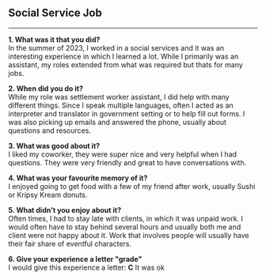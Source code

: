 ## Social Service Job
<hr />

**1. What was it that you did?**
<br />
In the summer of 2023, I worked in a social services and it was an interesting experience in which I learned a lot. While I primarily was an assistant, my roles extended from what was required but thats for many jobs.

**2. When did you do it?**
<br />
While my role was settlement worker assistant, I did help with many different things. Since I speak multiple languages, often I acted as an interpreter and translator in government setting or to help fill out forms. I was also picking up emails and answered the phone, usually about questions and resources. 

**3. What was good about it?**
<br />
I liked my coworker, they were super nice and very helpful when I had questions. They were very friendly and great to have conversations with. 

**4. What was your favourite memory of it?**
<br />
I enjoyed going to get food with a few of my friend after work, usually Sushi or Kripsy Kream donuts. 

**5. What didn't you enjoy about it?**
<br />
Often times, I had to stay late with clients, in which it was unpaid work. I would often have to stay behind several hours and usually both me and client were not happy about it. Work that involves people will usually have their fair share of eventful characters.  

**6. Give your experience a letter "grade"**
<br /> 
I would give this experience a letter: **C** It was ok